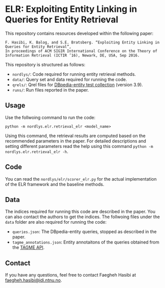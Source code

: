 # ELR: Exploiting Entity Linking in Queries for Entity Retrieval 

This repository contains resources developed within the following paper:

	F. Hasibi, K. Balog, and S.E. Bratsberg. “Exploiting Entity Linking in Queries for Entity Retrieval”,
	In proceedings of ACM SIGIR International Conference on the Theory of Information Retrieval (ICTIR ’16), Newark, DE, USA, Sep 2016.


This repository is structured as follows:

- `nordlys/`: Code required for running entity retrieval methods.
- `data/`: Query set and data required for running the code.
- `qrels/`: Qrel files for [DBpedia-entity test collection](http://krisztianbalog.com/resources/sigir-2013-dbpedia/) (version 3.9).
- `runs/`: Run files reported in the paper.


## Usage

Use the follwoing command to run the code:

```
python -m nordlys.elr.retrieval_elr <model_name>
```
Using this command, the retrieval results are computed based on the recommended parameters in the paper. 
For detailed descriptions and setting different parameters read the help using this command `python -m nordlys.elr.retrieval_elr -h`.

## Code

You can read the `nordlys/elr/scorer_elr.py` for the actual implementation of the ELR framework and the baseline methods.

## Data

The indices required for running this code are described in the paper. You can also contact the authors to get the indices.
The follwoing files under the `data` folder are also required for running the code:

- `queries.json`: The DBpedia-entity queries, stopped as described in the paper.
- `tagme_annotations.json`: Entity annotaitons of the queries obtained from the [TAGME API](https://tagme.d4science.org/tagme/).



## Contact

If you have any questions, feel free to contact Faegheh Hasibi at <faegheh.hasibi@idi.ntnu.no>.
